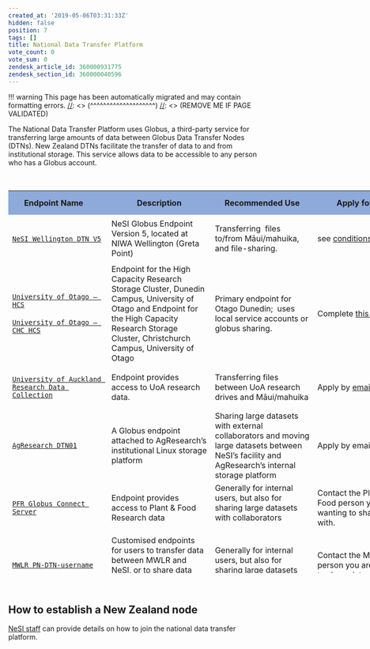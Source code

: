 ```yaml
---
created_at: '2019-05-06T03:31:33Z'
hidden: false
position: 7
tags: []
title: National Data Transfer Platform
vote_count: 0
vote_sum: 0
zendesk_article_id: 360000931775
zendesk_section_id: 360000040596
---
```




[//]: <> (REMOVE ME IF PAGE VALIDATED)
[//]: <> (vvvvvvvvvvvvvvvvvvvv)
!!! warning
    This page has been automatically migrated and may contain formatting errors.
[//]: <> (^^^^^^^^^^^^^^^^^^^^)
[//]: <> (REMOVE ME IF PAGE VALIDATED)

The National Data Transfer Platform uses Globus, a third-party service
for transferring large amounts of data between Globus Data Transfer
Nodes (DTNs). New Zealand DTNs facilitate the transfer of data to and
from institutional storage. This service allows data to be accessible to
any person who has a Globus account.

<table id="globus_data_transfer_nodes"
style="height: 806px; width: 1121px;" data-cellspacing="0"
data-cellpadding="7">
<caption> </caption>
<colgroup>
<col style="width: 20%" />
<col style="width: 20%" />
<col style="width: 20%" />
<col style="width: 20%" />
<col style="width: 20%" />
</colgroup>
<tbody>
<tr class="header" style="height: 49px;" data-valign="top">
<th
style="background: none 0% 0% repeat scroll #8eaadb; height: 49px; width: 250.188px"
data-bgcolor="#8eaadb">Endpoint Name    </th>
<th
style="background: none 0% 0% repeat scroll #8eaadb; height: 49px; width: 219.172px"
data-bgcolor="#8eaadb">Description</th>
<th
style="background: none 0% 0% repeat scroll #8eaadb; height: 49px; width: 176.141px"
data-bgcolor="#8eaadb">Recommended Use</th>
<th
style="background: none 0% 0% repeat scroll #8eaadb; height: 49px; width: 140.109px"
data-bgcolor="#8eaadb">Apply for Use</th>
<th
style="background: none 0% 0% repeat scroll #8eaadb; height: 49px; width: 259.391px"
data-bgcolor="#8eaadb">Contact </th>
</tr>
&#10;<tr class="odd" style="height: 66px;">
<td style="width: 254.188px; height: 66px"><span><a
href="https://app.globus.org/file-manager?origin_id=3064bb28-e940-11e8-8caa-0a1d4c5c824a"><code
class="sl">NeSI Wellington DTN V5</code></a> </span></td>
<td style="width: 223.172px; height: 66px">NeSI Globus Endpoint Version
5, located at NIWA Wellington (Greta Point)</td>
<td style="width: 180.141px; height: 66px"><p>Transferring  files
to/from Māui/mahuika, and file-sharing.</p></td>
<td style="width: 144.109px; height: 66px">see <a
href="https://support.nesi.org.nz/hc/en-gb/articles/360000576776-Data-Transfer-using-Globus">conditions</a> </td>
<td style="width: 263.391px; height: 66px"><a
href="mailto:support@nesi.org.nz">support@nesi.org.nz</a></td>
</tr>
<tr class="even" style="height: 91px;">
<td style="width: 254.188px; height: 91px"><span><a
href="https://app.globus.org/file-manager?origin_id=108e72ac-c509-4cd0-940f-b7e3aa543007"><code
class="sl">University of Otago – HCS</code></a><br />
<br />
<a
href="https://app.globus.org/file-manager?origin_id=eeb5308a-2471-4696-9571-dd2092e041f9"><code
class="sl">University of Otago – CHC HCS</code></a></span></td>
<td style="height: 91px; width: 223.172px">Endpoint for the High
Capacity Research Storage Cluster, Dunedin Campus, University of Otago
and Endpoint for the High Capacity Research Storage Cluster,
Christchurch Campus, University of Otago</td>
<td style="height: 91px; width: 180.141px" data-valign="top">Primary
endpoint for Otago Dunedin;  uses local service accounts or globus
sharing.</td>
<td style="height: 91px; width: 144.109px" data-valign="top">Complete <a
href="https://www.otago.ac.nz/its/forms/otago604826.html">this
form </a></td>
<td style="height: 91px; width: 263.391px" data-valign="top"><a
href="mailto:its.sst.systems.nesi@otago.ac.nz">its.sst.systems.nesi@otago.ac.nz</a></td>
</tr>
<tr class="odd" style="height: 91px;">
<td style="width: 254.188px; height: 91px"><a
href="https://app.globus.org/file-manager?destination_id=844ba90c-1d37-4480-8263-a206ebd9f4f3"><code
class="sl">University of Auckland Research Data Collection</code></a></td>
<td style="height: 91px; width: 223.172px">Endpoint provides access to
UoA research data. </td>
<td style="height: 91px; width: 180.141px"
data-valign="top">Transferring files between UoA research drives and
Māui/mahuika</td>
<td style="height: 91px; width: 144.109px" data-valign="top"><p>Apply by
<a href="mailto:researchdata@auckland.ac.nz">email</a></p></td>
<td style="height: 91px; width: 263.391px" data-valign="top"><a
href="mailto:researchdata@auckland.ac.nz">researchdata@auckland.ac.nz</a></td>
</tr>
<tr class="even" style="height: 91px;">
<td style="width: 254.188px; height: 132px"><a
href="https://app.globus.org/file-manager?origin_id=455b2930-a0df-11e8-96e4-0a6d4e044368"><span><code
class="sl">AgResearch DTN01</code></span></a></td>
<td style="height: 132px; width: 223.172px">A Globus endpoint attached
to AgResearch’s institutional Linux storage platform</td>
<td style="height: 132px; width: 180.141px" data-valign="top">Sharing
large datasets with external collaborators and moving large datasets
between NeSI’s facility and AgResearch’s internal storage platform</td>
<td style="height: 132px; width: 144.109px" data-valign="top">Apply by
email</td>
<td style="height: 132px; width: 263.391px" data-valign="top"><a
href="mailto:servicedesk@agresearch.co.nz">servicedesk@agresearch.co.nz</a></td>
</tr>
<tr class="odd" style="height: 66px;">
<td style="width: 254.188px; height: 66px"><a
href="https://app.globus.org/file-manager/collections/8861482e-b5a1-4ac8-ac52-2a5a5db5455d/overview?back=endpoints"><span><code
class="sl">PFR Globus Connect Server</code></span></a></td>
<td style="width: 223.172px; height: 66px">Endpoint provides access to
Plant &amp; Food Research data </td>
<td style="width: 180.141px; height: 66px"><span>Generally for internal
users, but also for sharing large datasets with collaborators<br />
   </span></td>
<td style="width: 144.109px; height: 66px"><span>Contact the Plant and
Food person you are wanting to share data with.</span></td>
<td style="width: 263.391px; height: 66px"> </td>
</tr>
<tr class="even" style="height: 22px;">
<td style="width: 254.188px; height: 22px"><p><a
href="https://transfer.nesi.org.nz/file-manager/collections/fc778f2e-d02f-40b8-9aea-470066145f3a/overview?back=endpoints"><span><code
class="sl">MWLR PN-DTN-username</code></span></a></p></td>
<td style="width: 223.172px; height: 22px"><span>Customised endpoints
for users to transfer data between MWLR and NeSI, or to share data with
third-party collaborators</span></td>
<td style="width: 180.141px; height: 22px"><span> Generally for internal
users, but also for sharing large datasets with
collaborators</span></td>
<td style="width: 144.109px; height: 22px"><span>Contact the MWLR person
you are wanting to share data with.</span></td>
<td style="width: 263.391px; height: 22px"><a
href="mailto:IToperations@landcareresearch.co.nz">IToperations@landcareresearch.co.nz</a></td>
</tr>
<tr class="odd" style="height: 134px;">
<td style="width: 254.188px; height: 134px"><p><span><a
href="https://transfer.nesi.org.nz/file-manager/collections/a256195f-cebe-4483-8e29-599d1d2388ed/overview?back=endpoints"><code
class="sl">Scion Data</code></a></span></p>
<p> </p></td>
<td style="width: 223.172px; height: 134px"><span>Endpoint provides
access to Scion research data</span></td>
<td style="width: 180.141px; height: 134px">Sharing large datasets with
external collaborators and moving large datasets between NeSI’s facility
and Scion’s internal storage platform</td>
<td style="width: 144.109px; height: 134px"><span>Contact the Scion
person you are wanting to share data with.</span></td>
<td style="width: 263.391px; height: 134px"> </td>
</tr>
<tr class="even" style="height: 89px;">
<td style="width: 254.188px; height: 89px"><a
href="https://transfer.nesi.org.nz/file-manager/collections/632f9dad-f7a8-4411-b1c4-540aae646bac/overview"><code
class="sl">ESR Endpoint</code></a>
<p> </p></td>
<td style="width: 223.172px; height: 89px"><span> Endpoint provides
access to ESR data </span></td>
<td style="width: 180.141px; height: 89px"><span>Generally for internal
users, but also for sharing large datasets with
collaborators</span></td>
<td style="width: 144.109px; height: 89px"><span>Contact the ESR person
you are wanting to share data with. </span></td>
<td style="width: 263.391px; height: 89px"> </td>
</tr>
<tr class="odd" style="height: 51.5333px;">
<td style="width: 254.188px; height: 66px"><span><a
href="https://app.globus.org/file-manager?origin_id=3064bb28-e940-11e8-8caa-0a1d4c5c824a"><code
class="sl">NeSI Wellington DTN</code></a></span></td>
<td style="height: 66px; width: 223.172px">Old NeSI Globus Endpoint,
being decommissioned 2021-12-08</td>
<td style="height: 66px; width: 180.141px"
data-valign="top"><p>Transferring files to/from Māui/mahuika, and
file-sharing.</p></td>
<td style="height: 66px; width: 144.109px" data-valign="top">see <a
href="https://support.nesi.org.nz/hc/en-gb/articles/360000576776-Data-Transfer-using-Globus">conditions</a> </td>
<td style="height: 66px; width: 263.391px" data-valign="top"><a
href="mailto:support@nesi.org.nz">support@nesi.org.nz</a></td>
</tr>
</tbody>
</table>

 

## How to establish a New Zealand node

[NeSI staff](mailto:support@nesi.org.nz) can provide details on how to
join the national data transfer platform.